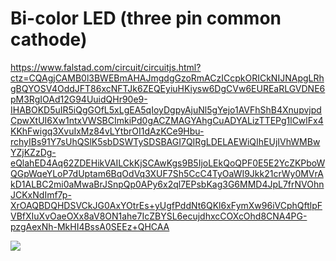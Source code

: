# Bi-color LED (three pin common cathode)

https://www.falstad.com/circuit/circuitjs.html?ctz=CQAgjCAMB0l3BWEBmAHAJmgdgGzoRmACzICcpkORICkNIJNApgLRhgBQYOSV4OddJFT86xcNFTJk6ZEQEyiuHKiysw6DgCVw6EUREaRLGVDNE6pM3RgIOAd12G94UuidQHr90e9-IHABOKD5uIR5iQgGOfL5xLgEA5qIoyDgpyAjuNl5gYejo1AVFhShB4XnupvjpdCpwXtUI6Xw1ntxVWSBCImkiPd0gACZMAGYAhgCuADYALizTTEPg1lCwlFx4KKhFwigq3XvuIxMz84vLYtbrOI1dAzKCe9Hbu-rchyIBs91Y7sUhQSlK5sbDSWTySDSBAGI7QIRgLDELAEWiQIhEUjIVhWMBwYZjKZzDg-eQlahED4Aq62ZDEHikVAILCkKjSCAwKgs9B5IjoLEkQoQPF0E5E2YcZKPboWQGpWqeYLoP7dUptam6BqOdVq3XUF7Sh5CcC4TyOaWI9Jkk21crWy0MVrAkD1ALBC2mi0aMwaBrJSnpQp0APy6x2ql7EPsbKag3G6MMD4JpL7frNVOhnJCKxNdImf7p-XrOAQBDQHDSVCkJG0AxYOtrEs+yUgfPddNt6QKl6xFymXw96iVCphQftlpFVBfXIuXvOaeOXx8aV8ON1ahe7IcZBYSL6ecujdhxcCOXcOhd8CNA4PG-pzgAexNh-MkHI4BssA0SEEz+QHCAA

<img src="bicolor-led-breadboard.jpeg"></img>
